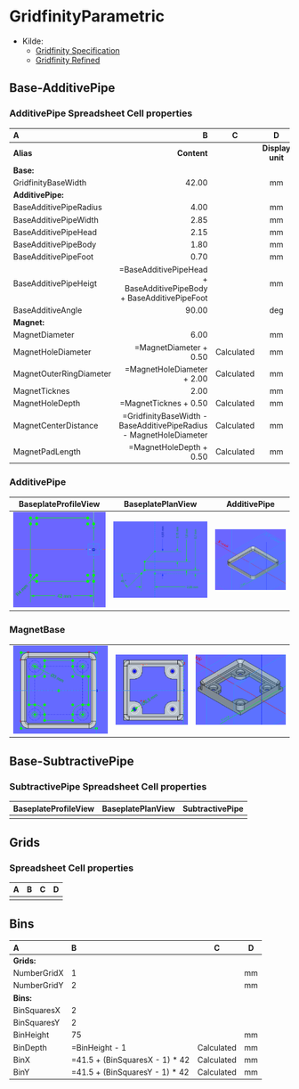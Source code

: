 # GridfinityParametric

* Kilde:
  * [Gridfinity Specification](https://www.printables.com/model/417152-gridfinity-specification)
  * [Gridfinity Refined](https://www.printables.com/model/413761-gridfinity-refined)

## Base-AdditivePipe

### AdditivePipe Spreadsheet Cell properties

|A|B|C|D|
|:---|---:|:---:|:---:|
|**Alias**|**Content**||**Display unit**|
|**Base:**||||
|GridfinityBaseWidth|42.00||mm|
|**AdditivePipe:**||||
|BaseAdditivePipeRadius|4.00||mm|
|BaseAdditivePipeWidth|2.85||mm|
|BaseAdditivePipeHead|2.15||mm|
|BaseAdditivePipeBody|1.80||mm|
|BaseAdditivePipeFoot|0.70||mm|
|BaseAdditivePipeHeigt|=BaseAdditivePipeHead + BaseAdditivePipeBody + BaseAdditivePipeFoot||mm|
|BaseAdditiveAngle|90.00||deg|
|**Magnet:**||||
|MagnetDiameter|6.00||mm|
|MagnetHoleDiameter|=MagnetDiameter + 0.50|Calculated|mm|
|MagnetOuterRingDiameter|=MagnetHoleDiameter + 2.00|Calculated|mm|
|MagnetTicknes|2.00||mm|
|MagnetHoleDepth|=MagnetTicknes + 0.50|Calculated|mm|
|MagnetCenterDistance|=GridfinityBaseWidth - BaseAdditivePipeRadius - MagnetHoleDiameter|Calculated|mm|
|MagnetPadLength|=MagnetHoleDepth + 0.50|Calculated|mm|

### AdditivePipe

|BaseplateProfileView|BaseplatePlanView|AdditivePipe|
|:---:|:---:|:---:|
|![BaseplatePlanView.png](./Images/Body-AdditivePipe/BaseplatePlanView.png)|![BaseplateProfileView.png](./Images/Body-AdditivePipe/BaseplateProfileView.png)|![](./Images/Body-AdditivePipe/AdditivePipe.png)|

### MagnetBase

||||
|:---:|:---:|:---:|
|![MagnetBase_001.png](./Images/Body-AdditivePipe/MagnetBase_001.png)|![MagnetBase_02.png](./Images/Body-AdditivePipe/MagnetBase_02.png)|![MagnetBase_003.png](./Images/Body-AdditivePipe/MagnetBase_003.png)|

## Base-SubtractivePipe

### SubtractivePipe Spreadsheet Cell properties

|BaseplateProfileView|BaseplatePlanView|SubtractivePipe|
|:---:|:---:|:---:|
||||

## Grids

### Spreadsheet Cell properties

|A|B|C|D|
|:---|:---|:---:|:---:|
||||

## Bins

|A|B|C|D|
|:---|:---|:---:|:---:|
|**Grids:**||||
|NumberGridX|1||mm|
|NumberGridY|2||mm|
|**Bins:**||||
|BinSquaresX|2|||
|BinSquaresY|2|||
|BinHeight|75||mm|
|BinDepth|=BinHeight - 1|Calculated|mm|
|BinX|=41.5 + (BinSquaresX - 1) * 42|Calculated|mm|
|BinY|=41.5 + (BinSquaresY - 1) * 42|Calculated|mm|
